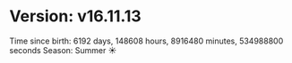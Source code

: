 # Version: v16.11.13
Time since birth: 6192 days, 148608 hours, 8916480 minutes, 534988800 seconds
Season: Summer ☀️
